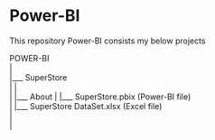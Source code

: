# Power-BI
This repository Power-BI consists my below projects  

POWER-BI  
|  
|___ SuperStore  
|    |  
|    |___ About
|    |___ SuperStore.pbix (Power-BI file)  
|    |___ SuperStore DataSet.xlsx (Excel file)  
|  
|    
